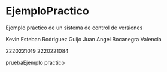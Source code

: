 # EjemploPractico
Ejemplo práctico de un sistema de control de versiones

Kevin Esteban Rodriguez Guijo
Juan Angel Bocanegra Valencia

2220221019
2220221084

pruebaEjemplo practico